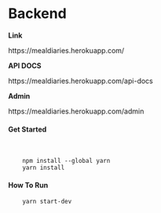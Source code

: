# Backend

<b>Link</b>

<p>https://mealdiaries.herokuapp.com/</p>


<b>API DOCS</b>

<p>https://mealdiaries.herokuapp.com/api-docs</p>



<b>Admin</b>

<p>https://mealdiaries.herokuapp.com/admin</p>
<h4> Get Started</h4>
</br>

``` 
    npm install --global yarn
    yarn install 
```
<h4> How To Run </h4>

```
    yarn start-dev
```
